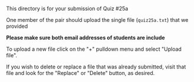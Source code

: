 This directory is for your submission of Quiz #25a

One member of the pair should upload the single file (`quiz25a.txt`)
that we provided

**Please make sure both email addresses of students are include**


To upload a new file click on the "+" pulldown menu and select "Upload file".

If you wish to delete or replace a file that was already submitted,
visit that file and look for the "Replace" or "Delete" button, as
desired.
